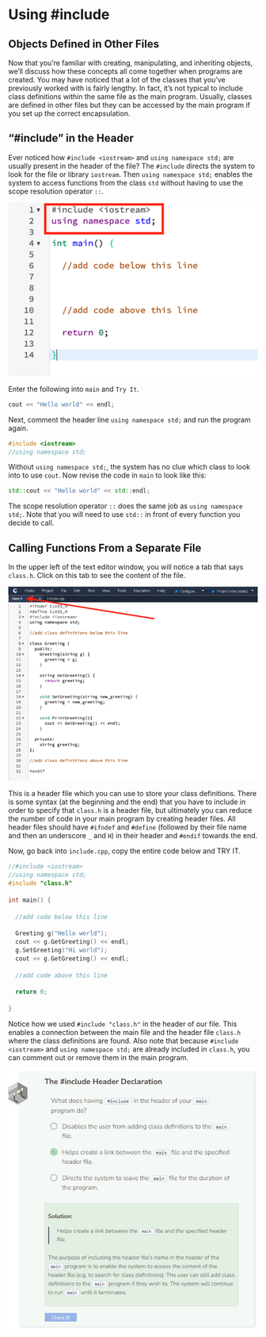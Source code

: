 # Using #include
## Objects Defined in Other Files
Now that you’re familiar with creating, manipulating, and inheriting objects, we’ll discuss how these concepts all come together when programs are created. You may have noticed that a lot of the classes that you’ve previously worked with is fairly lengthy. In fact, it’s not typical to include class definitions within the same file as the main program. Usually, classes are defined in other files but they can be accessed by the main program if you set up the correct encapsulation.

## “#include” in the Header
Ever noticed how `#include <iostream>` and `using namespace std;` are usually present in the header of the file? The `#include` directs the system to look for the file or library `iostream`. Then `using namespace std;` enables the system to access functions from the class `std` without having to use the scope resolution operator `::`.

![include](_assets/include.png)

Enter the following into `main` and `Try It`.

```cpp
cout << "Hello world" << endl;
```

Next, comment the header line `using namespace std;` and run the program again.

```cpp
#include <iostream>
//using namespace std;
```

Without `using namespace std;`, the system has no clue which class to look into to use `cout`. Now revise the code in `main` to look like this:

```cpp
std::cout << "Hello world" << std::endl;
```

The scope resolution operator `::` does the same job as `using namespace std;`. Note that you will need to use `std::` in front of every function you decide to call.

## Calling Functions From a Separate File
In the upper left of the text editor window, you will notice a tab that says `class.h`. Click on this tab to see the content of the file.

![class](_assets/class.png)

This is a header file which you can use to store your class definitions. There is some syntax (at the beginning and the end) that you have to include in order to specify that `class.h` is a header file, but ultimately you can reduce the number of code in your main program by creating header files. All header files should have `#ifndef` and `#define` (followed by their file name and then an underscore `_` and `H`) in their header and `#endif` towards the end.

Now, go back into `include.cpp`, copy the entire code below and TRY IT.

```cpp
//#include <iostream>
//using namespace std;
#include "class.h"

int main() {
  
  //add code below this line

  Greeting g("Hello world");
  cout << g.GetGreeting() << endl;
  g.SetGreeting("Hi world");
  cout << g.GetGreeting() << endl;

  //add code above this line
  
  return 0;
  
}
```

Notice how we used `#include "class.h"` in the header of our file. This enables a connection between the main file and the header file `class.h` where the class definitions are found. Also note that because `#include <iostream>` and `using namespace std;` are already included in `class.h`, you can comment out or remove them in the main program.

![Question 1](_assets/Q1.png)
